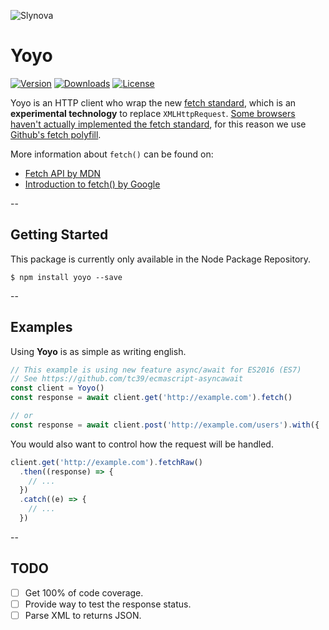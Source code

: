 ![Slynova](https://cloud.githubusercontent.com/assets/2793951/13279223/696b9020-dad6-11e5-91a9-eefaa627e079.png)

# Yoyo

[![Version](https://img.shields.io/npm/v/yoyo.svg?style=flat-square)](https://www.npmjs.com/package/yoyo)
[![Downloads](https://img.shields.io/npm/dt/yoyo.svg?style=flat-square)](https://www.npmjs.com/package/yoyo)
[![License](https://img.shields.io/npm/l/yoyo.svg?style=flat-square)](https://opensource.org/licenses/MIT)

Yoyo is an HTTP client who wrap the new [fetch standard](https://fetch.spec.whatwg.org/), which is an **experimental technology** to replace `XMLHttpRequest`.
[Some browsers haven't actually implemented the fetch standard](http://caniuse.com/#feat=fetch), for this reason we use [Github's fetch polyfill](https://github.com/github/fetch).

More information about `fetch()` can be found on:
* [Fetch API by MDN](https://developer.mozilla.org/en-US/docs/Web/API/Fetch_API)
* [Introduction to fetch() by Google](https://developers.google.com/web/updates/2015/03/introduction-to-fetch)

--
## Getting Started

This package is currently only available in the Node Package Repository.

```shell
$ npm install yoyo --save
```

--

## Examples

Using **Yoyo** is as simple as writing english.
```javascript
// This example is using new feature async/await for ES2016 (ES7)
// See https://github.com/tc39/ecmascript-asyncawait
const client = Yoyo()
const response = await client.get('http://example.com').fetch()

// or
const response = await client.post('http://example.com/users').with({ ... }).fetch('json') // or xml, text
```

You would also want to control how the request will be handled.

```javascript
client.get('http://example.com').fetchRaw()
  .then((response) => {
    // ...
  })
  .catch((e) => {
    // ...
  })
```

--

## TODO

- [ ] Get 100% of code coverage.
- [ ] Provide way to test the response status.
- [ ] Parse XML to returns JSON.
